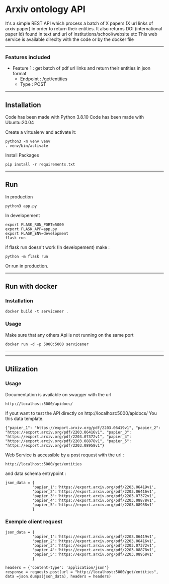 # Arxiv ontology API 

It's a simple REST API which process a batch of X papers (X url links of arxiv paper) in order to return their entities. 
It also returns DOI (international paper Id) found in text and url of institutions/school/website etc
This web service is available direclty with the code or by the docker file 
***

### Features included 

 *  Feature 1 : get batch of pdf url links and return their entities in json format
      * Endpoint : /get/entities
      * Type : POST
***
## Installation 

Code has been made with Python 3.8.10
Code has been made with Ubuntu:20.04

Create a virtualenv and activate it:

```shell
python3 -m venv venv
. venv/bin/activate
```
Install Packages 

```shell
pip install -r requirements.txt
```

***
## Run 

In production 

```shell
python3 app.py
```
In developement 

```shell
export FLASK_RUN_PORT=5000
export FLASK_APP=app.py
export FLASK_ENV=development
flask run
```
if flask run doesn't work (In developement) make : 

```shell
python -m flask run
```

Or run in production. 
***
## Run with docker

### Installation

```shell
docker build -t servicener .
```
### Usage

Make sure that any others Api is not running on the same port 

```shell
docker run -d -p 5000:5000 servicener
```
***
***
## Utilization 

### Usage

Documentation is available on swagger with the url 

```shell
http://localhost:5000/apidocs/

```
If yout want to test the API directly on http://localhost:5000/apidocs/
You this data template.
```shell
{"papier_1": "https://export.arxiv.org/pdf/2203.06419v1", "papier_2": "https://export.arxiv.org/pdf/2203.06416v1", "papier_3": "https://export.arxiv.org/pdf/2203.07372v1", "papier_4": "https://export.arxiv.org/pdf/2203.08878v1", "papier_5": "https://export.arxiv.org/pdf/2203.08958v1"}
```
Web Service is accessible by a post request with the url : 
```shell
http://localhost:5000/get/entities
```
and data schema entrypoint : 

```shell
json_data = {
            'papier_1':'https://export.arxiv.org/pdf/2203.06419v1',
            'papier_2':'https://export.arxiv.org/pdf/2203.06416v1',
            'papier_3':'https://export.arxiv.org/pdf/2203.07372v1',  
            'papier_4':'https://export.arxiv.org/pdf/2203.08878v1',
            'papier_5':'https://export.arxiv.org/pdf/2203.08958v1'
            }
```
### Exemple client request

```shell
json_data = {
            'papier_1':'https://export.arxiv.org/pdf/2203.06419v1',
            'papier_2':'https://export.arxiv.org/pdf/2203.06416v1',
            'papier_3':'https://export.arxiv.org/pdf/2203.07372v1',  
            'papier_4':'https://export.arxiv.org/pdf/2203.08878v1',
            'papier_5':'https://export.arxiv.org/pdf/2203.08958v1'
            }
            
headers = {'content-type': 'application/json'}
response = requests.post(url = "http://localhost:5000/get/entities", data =json.dumps(json_data), headers = headers)
```




